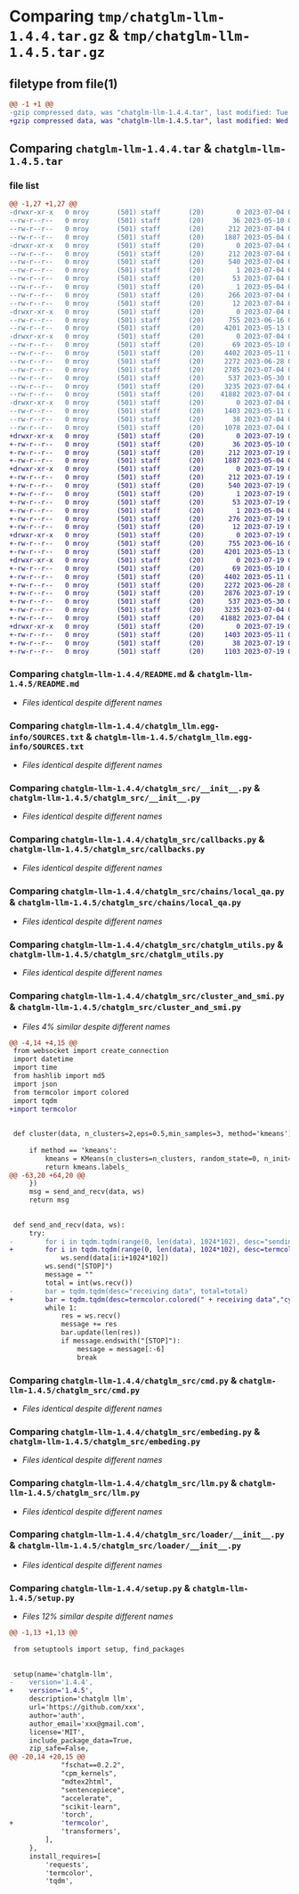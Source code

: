# Comparing `tmp/chatglm-llm-1.4.4.tar.gz` & `tmp/chatglm-llm-1.4.5.tar.gz`

## filetype from file(1)

```diff
@@ -1 +1 @@
-gzip compressed data, was "chatglm-llm-1.4.4.tar", last modified: Tue Jul  4 07:13:05 2023, max compression
+gzip compressed data, was "chatglm-llm-1.4.5.tar", last modified: Wed Jul 19 07:05:39 2023, max compression
```

## Comparing `chatglm-llm-1.4.4.tar` & `chatglm-llm-1.4.5.tar`

### file list

```diff
@@ -1,27 +1,27 @@
-drwxr-xr-x   0 mroy       (501) staff       (20)        0 2023-07-04 07:13:05.594086 chatglm-llm-1.4.4/
--rw-r--r--   0 mroy       (501) staff       (20)       36 2023-05-10 01:48:15.000000 chatglm-llm-1.4.4/MANIFEST.in
--rw-r--r--   0 mroy       (501) staff       (20)      212 2023-07-04 07:13:05.593963 chatglm-llm-1.4.4/PKG-INFO
--rw-r--r--   0 mroy       (501) staff       (20)     1887 2023-05-04 01:08:28.000000 chatglm-llm-1.4.4/README.md
-drwxr-xr-x   0 mroy       (501) staff       (20)        0 2023-07-04 07:13:05.592478 chatglm-llm-1.4.4/chatglm_llm.egg-info/
--rw-r--r--   0 mroy       (501) staff       (20)      212 2023-07-04 07:13:05.000000 chatglm-llm-1.4.4/chatglm_llm.egg-info/PKG-INFO
--rw-r--r--   0 mroy       (501) staff       (20)      540 2023-07-04 07:13:05.000000 chatglm-llm-1.4.4/chatglm_llm.egg-info/SOURCES.txt
--rw-r--r--   0 mroy       (501) staff       (20)        1 2023-07-04 07:13:05.000000 chatglm-llm-1.4.4/chatglm_llm.egg-info/dependency_links.txt
--rw-r--r--   0 mroy       (501) staff       (20)       53 2023-07-04 07:13:05.000000 chatglm-llm-1.4.4/chatglm_llm.egg-info/entry_points.txt
--rw-r--r--   0 mroy       (501) staff       (20)        1 2023-05-04 01:12:10.000000 chatglm-llm-1.4.4/chatglm_llm.egg-info/not-zip-safe
--rw-r--r--   0 mroy       (501) staff       (20)      266 2023-07-04 07:13:05.000000 chatglm-llm-1.4.4/chatglm_llm.egg-info/requires.txt
--rw-r--r--   0 mroy       (501) staff       (20)       12 2023-07-04 07:13:05.000000 chatglm-llm-1.4.4/chatglm_llm.egg-info/top_level.txt
-drwxr-xr-x   0 mroy       (501) staff       (20)        0 2023-07-04 07:13:05.593361 chatglm-llm-1.4.4/chatglm_src/
--rw-r--r--   0 mroy       (501) staff       (20)      755 2023-06-16 02:41:40.000000 chatglm-llm-1.4.4/chatglm_src/__init__.py
--rw-r--r--   0 mroy       (501) staff       (20)     4201 2023-05-13 02:36:58.000000 chatglm-llm-1.4.4/chatglm_src/callbacks.py
-drwxr-xr-x   0 mroy       (501) staff       (20)        0 2023-07-04 07:13:05.593650 chatglm-llm-1.4.4/chatglm_src/chains/
--rw-r--r--   0 mroy       (501) staff       (20)       69 2023-05-10 01:48:15.000000 chatglm-llm-1.4.4/chatglm_src/chains/__init__.py
--rw-r--r--   0 mroy       (501) staff       (20)     4402 2023-05-11 09:17:21.000000 chatglm-llm-1.4.4/chatglm_src/chains/local_qa.py
--rw-r--r--   0 mroy       (501) staff       (20)     2272 2023-06-28 08:26:21.000000 chatglm-llm-1.4.4/chatglm_src/chatglm_utils.py
--rw-r--r--   0 mroy       (501) staff       (20)     2785 2023-07-04 07:10:48.000000 chatglm-llm-1.4.4/chatglm_src/cluster_and_smi.py
--rw-r--r--   0 mroy       (501) staff       (20)      537 2023-05-30 04:20:56.000000 chatglm-llm-1.4.4/chatglm_src/cmd.py
--rw-r--r--   0 mroy       (501) staff       (20)     3235 2023-07-04 07:11:23.000000 chatglm-llm-1.4.4/chatglm_src/embeding.py
--rw-r--r--   0 mroy       (501) staff       (20)    41882 2023-07-04 07:12:19.000000 chatglm-llm-1.4.4/chatglm_src/llm.py
-drwxr-xr-x   0 mroy       (501) staff       (20)        0 2023-07-04 07:13:05.593795 chatglm-llm-1.4.4/chatglm_src/loader/
--rw-r--r--   0 mroy       (501) staff       (20)     1403 2023-05-11 01:28:05.000000 chatglm-llm-1.4.4/chatglm_src/loader/__init__.py
--rw-r--r--   0 mroy       (501) staff       (20)       38 2023-07-04 07:13:05.594127 chatglm-llm-1.4.4/setup.cfg
--rw-r--r--   0 mroy       (501) staff       (20)     1078 2023-07-04 07:12:38.000000 chatglm-llm-1.4.4/setup.py
+drwxr-xr-x   0 mroy       (501) staff       (20)        0 2023-07-19 07:05:39.880321 chatglm-llm-1.4.5/
+-rw-r--r--   0 mroy       (501) staff       (20)       36 2023-05-10 01:48:15.000000 chatglm-llm-1.4.5/MANIFEST.in
+-rw-r--r--   0 mroy       (501) staff       (20)      212 2023-07-19 07:05:39.880211 chatglm-llm-1.4.5/PKG-INFO
+-rw-r--r--   0 mroy       (501) staff       (20)     1887 2023-05-04 01:08:28.000000 chatglm-llm-1.4.5/README.md
+drwxr-xr-x   0 mroy       (501) staff       (20)        0 2023-07-19 07:05:39.878947 chatglm-llm-1.4.5/chatglm_llm.egg-info/
+-rw-r--r--   0 mroy       (501) staff       (20)      212 2023-07-19 07:05:39.000000 chatglm-llm-1.4.5/chatglm_llm.egg-info/PKG-INFO
+-rw-r--r--   0 mroy       (501) staff       (20)      540 2023-07-19 07:05:39.000000 chatglm-llm-1.4.5/chatglm_llm.egg-info/SOURCES.txt
+-rw-r--r--   0 mroy       (501) staff       (20)        1 2023-07-19 07:05:39.000000 chatglm-llm-1.4.5/chatglm_llm.egg-info/dependency_links.txt
+-rw-r--r--   0 mroy       (501) staff       (20)       53 2023-07-19 07:05:39.000000 chatglm-llm-1.4.5/chatglm_llm.egg-info/entry_points.txt
+-rw-r--r--   0 mroy       (501) staff       (20)        1 2023-05-04 01:12:10.000000 chatglm-llm-1.4.5/chatglm_llm.egg-info/not-zip-safe
+-rw-r--r--   0 mroy       (501) staff       (20)      276 2023-07-19 07:05:39.000000 chatglm-llm-1.4.5/chatglm_llm.egg-info/requires.txt
+-rw-r--r--   0 mroy       (501) staff       (20)       12 2023-07-19 07:05:39.000000 chatglm-llm-1.4.5/chatglm_llm.egg-info/top_level.txt
+drwxr-xr-x   0 mroy       (501) staff       (20)        0 2023-07-19 07:05:39.879689 chatglm-llm-1.4.5/chatglm_src/
+-rw-r--r--   0 mroy       (501) staff       (20)      755 2023-06-16 02:41:40.000000 chatglm-llm-1.4.5/chatglm_src/__init__.py
+-rw-r--r--   0 mroy       (501) staff       (20)     4201 2023-05-13 02:36:58.000000 chatglm-llm-1.4.5/chatglm_src/callbacks.py
+drwxr-xr-x   0 mroy       (501) staff       (20)        0 2023-07-19 07:05:39.879944 chatglm-llm-1.4.5/chatglm_src/chains/
+-rw-r--r--   0 mroy       (501) staff       (20)       69 2023-05-10 01:48:15.000000 chatglm-llm-1.4.5/chatglm_src/chains/__init__.py
+-rw-r--r--   0 mroy       (501) staff       (20)     4402 2023-05-11 09:17:21.000000 chatglm-llm-1.4.5/chatglm_src/chains/local_qa.py
+-rw-r--r--   0 mroy       (501) staff       (20)     2272 2023-06-28 08:26:21.000000 chatglm-llm-1.4.5/chatglm_src/chatglm_utils.py
+-rw-r--r--   0 mroy       (501) staff       (20)     2876 2023-07-19 07:04:40.000000 chatglm-llm-1.4.5/chatglm_src/cluster_and_smi.py
+-rw-r--r--   0 mroy       (501) staff       (20)      537 2023-05-30 04:20:56.000000 chatglm-llm-1.4.5/chatglm_src/cmd.py
+-rw-r--r--   0 mroy       (501) staff       (20)     3235 2023-07-04 07:11:23.000000 chatglm-llm-1.4.5/chatglm_src/embeding.py
+-rw-r--r--   0 mroy       (501) staff       (20)    41882 2023-07-04 07:12:19.000000 chatglm-llm-1.4.5/chatglm_src/llm.py
+drwxr-xr-x   0 mroy       (501) staff       (20)        0 2023-07-19 07:05:39.880050 chatglm-llm-1.4.5/chatglm_src/loader/
+-rw-r--r--   0 mroy       (501) staff       (20)     1403 2023-05-11 01:28:05.000000 chatglm-llm-1.4.5/chatglm_src/loader/__init__.py
+-rw-r--r--   0 mroy       (501) staff       (20)       38 2023-07-19 07:05:39.880360 chatglm-llm-1.4.5/setup.cfg
+-rw-r--r--   0 mroy       (501) staff       (20)     1103 2023-07-19 07:05:00.000000 chatglm-llm-1.4.5/setup.py
```

### Comparing `chatglm-llm-1.4.4/README.md` & `chatglm-llm-1.4.5/README.md`

 * *Files identical despite different names*

### Comparing `chatglm-llm-1.4.4/chatglm_llm.egg-info/SOURCES.txt` & `chatglm-llm-1.4.5/chatglm_llm.egg-info/SOURCES.txt`

 * *Files identical despite different names*

### Comparing `chatglm-llm-1.4.4/chatglm_src/__init__.py` & `chatglm-llm-1.4.5/chatglm_src/__init__.py`

 * *Files identical despite different names*

### Comparing `chatglm-llm-1.4.4/chatglm_src/callbacks.py` & `chatglm-llm-1.4.5/chatglm_src/callbacks.py`

 * *Files identical despite different names*

### Comparing `chatglm-llm-1.4.4/chatglm_src/chains/local_qa.py` & `chatglm-llm-1.4.5/chatglm_src/chains/local_qa.py`

 * *Files identical despite different names*

### Comparing `chatglm-llm-1.4.4/chatglm_src/chatglm_utils.py` & `chatglm-llm-1.4.5/chatglm_src/chatglm_utils.py`

 * *Files identical despite different names*

### Comparing `chatglm-llm-1.4.4/chatglm_src/cluster_and_smi.py` & `chatglm-llm-1.4.5/chatglm_src/cluster_and_smi.py`

 * *Files 4% similar despite different names*

```diff
@@ -4,14 +4,15 @@
 from websocket import create_connection
 import datetime
 import time
 from hashlib import md5
 import json
 from termcolor import colored
 import tqdm
+import termcolor
 
 
 def cluster(data, n_clusters=2,eps=0.5,min_samples=3, method='kmeans'):
     
     if method == 'kmeans':
         kmeans = KMeans(n_clusters=n_clusters, random_state=0, n_init='auto').fit(data)
         return kmeans.labels_
@@ -63,20 +64,20 @@
     })
     msg = send_and_recv(data, ws)
     return msg
 
 
 def send_and_recv(data, ws):
     try:
-        for i in tqdm.tqdm(range(0, len(data), 1024*102), desc="sending data"):
+        for i in tqdm.tqdm(range(0, len(data), 1024*102), desc=termcolor.colored(" + sending data","cyan")):
             ws.send(data[i:i+1024*102])
         ws.send("[STOP]")
         message = ""
         total = int(ws.recv())
-        bar = tqdm.tqdm(desc="receiving data", total=total)
+        bar = tqdm.tqdm(desc=termcolor.colored(" + receiving data","cyan", attrs=["bold"]), total=total)
         while 1:
             res = ws.recv()
             message += res
             bar.update(len(res))
             if message.endswith("[STOP]"):
                 message = message[:-6]
                 break
```

### Comparing `chatglm-llm-1.4.4/chatglm_src/cmd.py` & `chatglm-llm-1.4.5/chatglm_src/cmd.py`

 * *Files identical despite different names*

### Comparing `chatglm-llm-1.4.4/chatglm_src/embeding.py` & `chatglm-llm-1.4.5/chatglm_src/embeding.py`

 * *Files identical despite different names*

### Comparing `chatglm-llm-1.4.4/chatglm_src/llm.py` & `chatglm-llm-1.4.5/chatglm_src/llm.py`

 * *Files identical despite different names*

### Comparing `chatglm-llm-1.4.4/chatglm_src/loader/__init__.py` & `chatglm-llm-1.4.5/chatglm_src/loader/__init__.py`

 * *Files identical despite different names*

### Comparing `chatglm-llm-1.4.4/setup.py` & `chatglm-llm-1.4.5/setup.py`

 * *Files 12% similar despite different names*

```diff
@@ -1,13 +1,13 @@
 
 from setuptools import setup, find_packages
 
 
 setup(name='chatglm-llm',
-    version='1.4.4',
+    version='1.4.5',
     description='chatglm llm',
     url='https://github.com/xxx',
     author='auth',
     author_email='xxx@gmail.com',
     license='MIT',
     include_package_data=True,
     zip_safe=False,
@@ -20,14 +20,15 @@
             "fschat==0.2.2",
             "cpm_kernels",
             "mdtex2html",
             "sentencepiece",
             "accelerate",
             "scikit-learn",
             'torch',    
+            'termcolor',
             'transformers',
         ],
     },
     install_requires=[
         'requests',
         'termcolor',
         'tqdm',
```

